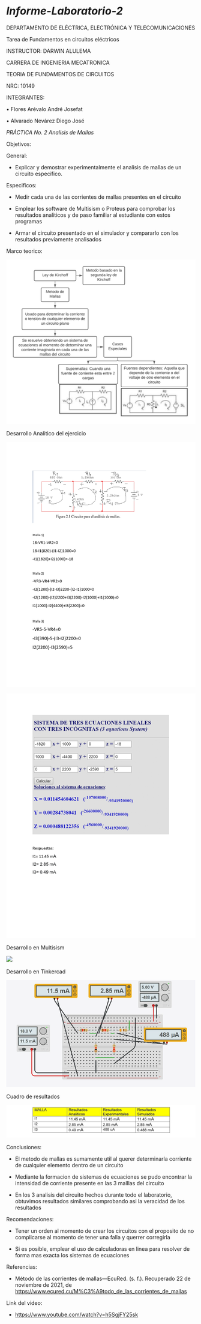 # *Informe-Laboratorio-2*

DEPARTAMENTO DE ELÉCTRICA, ELECTRÓNICA Y TELECOMUNICACIONES

Tarea de Fundamentos en circuitos eléctricos

INSTRUCTOR: DARWIN ALULEMA

CARRERA DE INGENIERIA MECATRONICA

TEORIA DE FUNDAMENTOS DE CIRCUITOS

NRC: 10149

INTEGRANTES:

• Flores Arévalo André Josefat

• Alvarado Nevárez Diego José

*PRÁCTICA No. 2 Analisis de Mallas*

Objetivos:

General:

- Explicar y demostrar experimentalmente el analisis de mallas de un circuito especifico.

Especificos:

- Medir cada una de las corrientes de mallas presentes en el circuito

- Emplear los software de Multisism o Proteus para comprobar los resultados analiticos y de paso familiar al estudiante con estos programas 

- Armar el circuito presentado en el simulador y compararlo con los resultados previamente analisados

Marco teorico:

![](https://github.com/diego333jose/Informe-Laboratorio-2/blob/main/Imagenes/Diagrama%20en%20blanco.png)

Desarrollo Analitico del ejercicio

![](https://github.com/diego333jose/Informe-Laboratorio-2/blob/main/Imagenes/LAB%202_page-0001.jpg)

![](https://github.com/diego333jose/Informe-Laboratorio-2/blob/main/Imagenes/LAB%202_page-0002.jpg)

Desarrollo en Multisism

![](https://github.com/diego333jose/Informe-Laboratorio-2/blob/main/Imagenes/Opera%20Instantánea_2021-11-22_164718_www.multisim.com.png)

Desarrollo en Tinkercad

![](https://github.com/diego333jose/Informe-Laboratorio-2/blob/main/Imagenes/CIRCUITO.png)

Cuadro de resultados

![](https://github.com/diego333jose/Informe-Laboratorio-2/blob/main/Imagenes/LAB%202_page-0003.jpg)

Conclusiones:

- El metodo de mallas es sumamente util al querer determinarla corriente de cualquier elemento dentro de un circuito

- Mediante la formacion de sistemas de ecuaciones se pudo encontrar la intensidad de corriente presente en las 3 malllas del circuito

- En los 3 analisis del circuito hechos durante todo el laboratorio, obtuvimos resultados similares comprobando asi la veracidad de los resultados

Recomendaciones:

- Tener un orden al momento de crear los circuitos con el proposito de no complicarse al momento de tener una falla y querrer corregirla

- Si es posible, emplear el uso de calculadoras en linea para resolver de forma mas exacta los sistemas de ecuaciones

Referencias:

- Método de las corrientes de mallas—EcuRed. (s. f.). Recuperado 22 de noviembre de 2021, de https://www.ecured.cu/M%C3%A9todo_de_las_corrientes_de_mallas

Link del video:

- https://www.youtube.com/watch?v=h5SgjFY25sk

